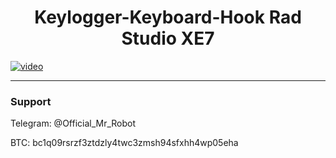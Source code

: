 <h1 align="center">Keylogger-Keyboard-Hook Rad Studio XE7</h1>

[![video](https://i.postimg.cc/Bnf7cBm4/1.jpg)](https://youtu.be/A7xLDlvMzm8)


-------

### Support
Telegram: @Official_Mr_Robot

BTC: bc1q09rsrzf3ztdzly4twc3zmsh94sfxhh4wp05eha
